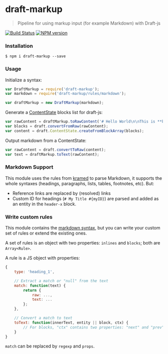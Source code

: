 # draft-markup

> Pipeline for using markup input (for example Markdown) with Draft-js

[![Build Status](https://travis-ci.org/GitbookIO/draft-markup.png?branch=master)](https://travis-ci.org/GitbookIO/draft-markup)
[![NPM version](https://badge.fury.io/js/draft-markup.svg)](http://badge.fury.io/js/draft-markup)

### Installation

```
$ npm i draft-markup --save
```

### Usage

Initialize a syntax:

```js
var DraftMarkup = require('draft-markup');
var markdown = require('draft-markup/rules/markdown');

var draftMarkup = new DraftMarkup(markdown);
```

Generate a [ContentState](https://facebook.github.io/draft-js/docs/api-reference-content-state.html#content) blocks list for draft-js:

```js
var rawContent = draftMarkup.toRawContent('# Hello World\n\nThis is **bold**.');
var blocks = draft.convertFromRaw(rawContent);
var content = draft.ContentState.createFromBlockArray(blocks);
```

Output markdown from a ContentState:

```js
var rawContent = draft.convertToRaw(content);
var text = draftMarkup.toText(rawContent);
```

### Markdown Support

This module uses the rules from [kramed](https://github.com/GitbookIO/kramed) to parse Markdown, it supports the whole syntaxes (headings, paragraphs, lists, tables, footnotes, etc). But:

- Reference links are replaced by (resolved) links
- Custom ID for headings (`# My Title #{myID}`) are parsed and added as an entity in the `header-x` block.

### Write custom rules

This module contains the [markdown syntax](./rules/markdown.js), but you can write your custom set of rules or extend the existing ones.

A set of rules is an object with two properties: `inlines` and `blocks`; both are `Array<Rule>`.

A rule is a JS object with properties:

```js
{
    type: 'heading_1',

    // Extract a match or "null" from the text
    match: function(text) {
        return {
            raw: ...,
            text: ...
        };
    },

    // Convert a match to text
    toText: function(innerText, entity || block, ctx) {
        // For blocks, "ctx" contains two properties: "next" and "prev"
    }
}
```

`match` can be replaced by `regexp` and `props`.


